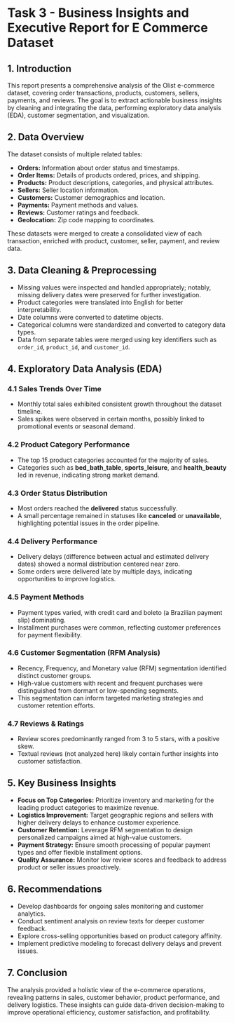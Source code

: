 # Task 3 - Business Insights and Executive Report for E Commerce Dataset

## 1. Introduction

This report presents a comprehensive analysis of the Olist e-commerce dataset, covering order transactions, products, customers, sellers, payments, and reviews. The goal is to extract actionable business insights by cleaning and integrating the data, performing exploratory data analysis (EDA), customer segmentation, and visualization.

## 2. Data Overview

The dataset consists of multiple related tables:

- **Orders:** Information about order status and timestamps.
- **Order Items:** Details of products ordered, prices, and shipping.
- **Products:** Product descriptions, categories, and physical attributes.
- **Sellers:** Seller location information.
- **Customers:** Customer demographics and location.
- **Payments:** Payment methods and values.
- **Reviews:** Customer ratings and feedback.
- **Geolocation:** Zip code mapping to coordinates.

These datasets were merged to create a consolidated view of each transaction, enriched with product, customer, seller, payment, and review data.

## 3. Data Cleaning & Preprocessing

- Missing values were inspected and handled appropriately; notably, missing delivery dates were preserved for further investigation.
- Product categories were translated into English for better interpretability.
- Date columns were converted to datetime objects.
- Categorical columns were standardized and converted to category data types.
- Data from separate tables were merged using key identifiers such as `order_id`, `product_id`, and `customer_id`.

## 4. Exploratory Data Analysis (EDA)

### 4.1 Sales Trends Over Time

- Monthly total sales exhibited consistent growth throughout the dataset timeline.
- Sales spikes were observed in certain months, possibly linked to promotional events or seasonal demand.

### 4.2 Product Category Performance

- The top 15 product categories accounted for the majority of sales.
- Categories such as **bed_bath_table**, **sports_leisure**, and **health_beauty** led in revenue, indicating strong market demand.

### 4.3 Order Status Distribution

- Most orders reached the **delivered** status successfully.
- A small percentage remained in statuses like **canceled** or **unavailable**, highlighting potential issues in the order pipeline.

### 4.4 Delivery Performance

- Delivery delays (difference between actual and estimated delivery dates) showed a normal distribution centered near zero.
- Some orders were delivered late by multiple days, indicating opportunities to improve logistics.

### 4.5 Payment Methods

- Payment types varied, with credit card and boleto (a Brazilian payment slip) dominating.
- Installment purchases were common, reflecting customer preferences for payment flexibility.

### 4.6 Customer Segmentation (RFM Analysis)

- Recency, Frequency, and Monetary value (RFM) segmentation identified distinct customer groups.
- High-value customers with recent and frequent purchases were distinguished from dormant or low-spending segments.
- This segmentation can inform targeted marketing strategies and customer retention efforts.

### 4.7 Reviews & Ratings

- Review scores predominantly ranged from 3 to 5 stars, with a positive skew.
- Textual reviews (not analyzed here) likely contain further insights into customer satisfaction.

## 5. Key Business Insights

- **Focus on Top Categories:** Prioritize inventory and marketing for the leading product categories to maximize revenue.
- **Logistics Improvement:** Target geographic regions and sellers with higher delivery delays to enhance customer experience.
- **Customer Retention:** Leverage RFM segmentation to design personalized campaigns aimed at high-value customers.
- **Payment Strategy:** Ensure smooth processing of popular payment types and offer flexible installment options.
- **Quality Assurance:** Monitor low review scores and feedback to address product or seller issues proactively.

## 6. Recommendations

- Develop dashboards for ongoing sales monitoring and customer analytics.
- Conduct sentiment analysis on review texts for deeper customer feedback.
- Explore cross-selling opportunities based on product category affinity.
- Implement predictive modeling to forecast delivery delays and prevent issues.

## 7. Conclusion

The analysis provided a holistic view of the e-commerce operations, revealing patterns in sales, customer behavior, product performance, and delivery logistics. These insights can guide data-driven decision-making to improve operational efficiency, customer satisfaction, and profitability.
